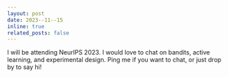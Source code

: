 ```yaml
---
layout: post
date: 2023--11--15 
inline: true
related_posts: false
---
```


I will be attending NeurIPS 2023. I would love to chat on bandits, active learning, and experimental design. Ping me if you want to chat, or just drop by to say hi! 

